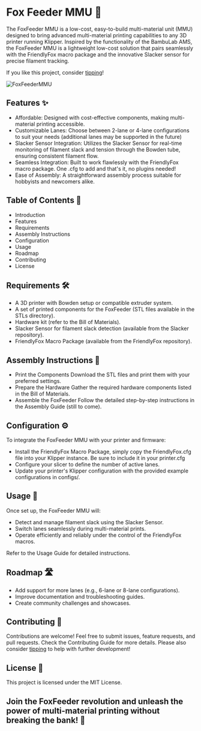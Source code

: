 # Fox Feeder MMU 🦊

The FoxFeeder MMU is a low-cost, easy-to-build multi-material unit (MMU) designed to bring advanced multi-material printing capabilities to any 3D printer running Klipper. Inspired by the functionality of the BambuLab AMS, the FoxFeeder MMU is a lightweight low-cost solution that pairs seamlessly with the FriendlyFox macro package and the innovative Slacker sensor for precise filament tracking.

If you like this project, consider [tipping](https://www.Ko-fi.com/robxberty)! 

![FoxFeederMMU](https://github.com/user-attachments/assets/43a852b4-0c64-4c40-bf6a-195059f83858)

## Features ✨

- Affordable: Designed with cost-effective components, making multi-material printing accessible.
- Customizable Lanes: Choose between 2-lane or 4-lane configurations to suit your needs (additional lanes may be supported in the future)
- Slacker Sensor Integration: Utilizes the Slacker Sensor for real-time monitoring of filament slack and tension through the Bowden tube, ensuring consistent filament flow.
- Seamless Integration: Built to work flawlessly with the FriendlyFox macro package. One .cfg to add and that's it, no plugins needed!
- Ease of Assembly: A straightforward assembly process suitable for hobbyists and newcomers alike.

## Table of Contents 📖

- Introduction
- Features
- Requirements
- Assembly Instructions
- Configuration
- Usage
- Roadmap
- Contributing
- License

## Requirements 🛠️

- A 3D printer with Bowden setup or compatible extruder system.
- A set of printed components for the FoxFeeder (STL files available in the STLs directory).
- Hardware kit (refer to the Bill of Materials).
- Slacker Sensor for filament slack detection (available from the Slacker repository).
- FriendlyFox Macro Package (available from the FriendlyFox repository).

## Assembly Instructions 🔧

- Print the Components
  Download the STL files and print them with your preferred settings.
- Prepare the Hardware
  Gather the required hardware components listed in the Bill of Materials.
- Assemble the FoxFeeder
  Follow the detailed step-by-step instructions in the Assembly Guide (still to come).

## Configuration ⚙️

To integrate the FoxFeeder MMU with your printer and firmware:

- Install the FriendlyFox Macro Package, simply copy the FriendlyFox.cfg file into your Klipper instance. Be sure to include it in your printer.cfg
- Configure your slicer to define the number of active lanes.
- Update your printer's Klipper configuration with the provided example configurations in configs/.

## Usage 🚀

Once set up, the FoxFeeder MMU will:

- Detect and manage filament slack using the Slacker Sensor.
- Switch lanes seamlessly during multi-material prints.
- Operate efficiently and reliably under the control of the FriendlyFox macros.

Refer to the Usage Guide for detailed instructions.

## Roadmap 🛣️

- Add support for more lanes (e.g., 6-lane or 8-lane configurations).
- Improve documentation and troubleshooting guides.
- Create community challenges and showcases.

## Contributing 🤝

Contributions are welcome! Feel free to submit issues, feature requests, and pull requests. Check the Contributing Guide for more details.
Please also consider [tipping](https://www.Ko-fi.com/robxberty) to help with further development!

## License 📄

This project is licensed under the MIT License.

## Join the FoxFeeder revolution and unleash the power of multi-material printing without breaking the bank! 🦊
